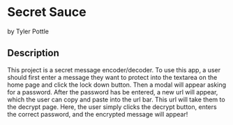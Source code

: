 # Secret Sauce

by Tyler Pottle

## Description

This project is a secret message encoder/decoder.  To use this app, a user
should first enter a message they want to protect into the textarea on the
home page and click the lock down button.  Then a modal will appear asking
for a password.  After the password has be entered, a new url  will appear,
which the user can copy and paste into the url bar.  This url will take them to
the decrypt page.  Here, the user simply clicks the decrypt button,
enters the correct password, and the encrypted message will appear!
